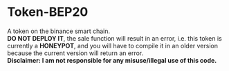 # Token-BEP20
A token on the binance smart chain.<br>
<b>DO NOT DEPLOY IT</b>, the sale function will result in an error, i.e. this token is currently a <b>HONEYPOT</b>, and you will have to compile it in an older version because the current version will return an error.<br>
<b>Disclaimer: I am not responsible for any misuse/illegal use of this code.</b>
